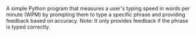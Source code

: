 A simple Python program that measures a user's typing speed in words per minute (WPM) by prompting them to type a specific phrase and providing feedback based on accuracy.
Note: It only provides feedback if the phrase is typed correctly.
